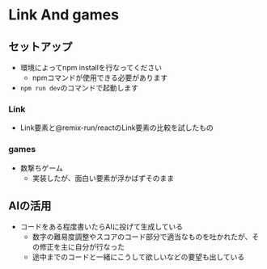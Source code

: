 # Link And games
## セットアップ
- 環境によってnpm installを行なってください
  - npmコマンドが使用できる必要があります
- `npm run dev`のコマンドで起動します

### Link
- Link要素と@remix-run/reactのLink要素の比較を試したもの

### games
- 数撃ちゲーム
  - 実装したが、面白い要素が浮かばずそのまま

## AIの活用
- コードをある程度書いたらAIに投げて生成している
  - 数字の難易度調整やスコアのコード部分で適当なものを吐かれたが、その修正を主に自分が行なった
  - 途中までのコードと一緒にこうして欲しいなどの要望も出している